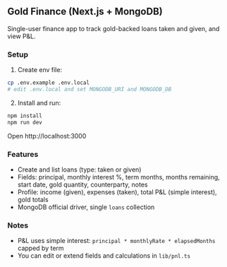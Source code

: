 ## Gold Finance (Next.js + MongoDB)

Single-user finance app to track gold-backed loans taken and given, and view P&L.

### Setup

1. Create env file:

```bash
cp .env.example .env.local
# edit .env.local and set MONGODB_URI and MONGODB_DB
```

2. Install and run:

```bash
npm install
npm run dev
```

Open http://localhost:3000

### Features
- Create and list loans (type: taken or given)
- Fields: principal, monthly interest %, term months, months remaining, start date, gold quantity, counterparty, notes
- Profile: income (given), expenses (taken), total P&L (simple interest), gold totals
- MongoDB official driver, single `loans` collection

### Notes
- P&L uses simple interest: `principal * monthlyRate * elapsedMonths` capped by term
- You can edit or extend fields and calculations in `lib/pnl.ts`
